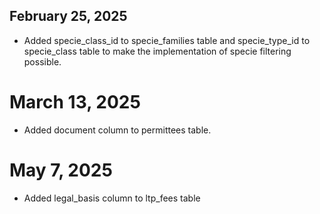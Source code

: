 ## February 25, 2025
- Added specie_class_id to specie_families table and specie_type_id to specie_class table to make the implementation of specie filtering possible.


# March 13, 2025
- Added document column to permittees table.

# May 7, 2025
- Added legal_basis column to ltp_fees table

 
